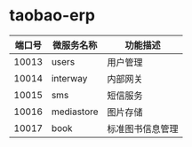 # taobao-erp

|端口号|微服务名称|功能描述|
|--|--|--|
|10013|users|用户管理|
|10014|interway|内部网关|
|10015|sms|短信服务|
|10016|mediastore|图片存储|
|10017|book|标准图书信息管理|
